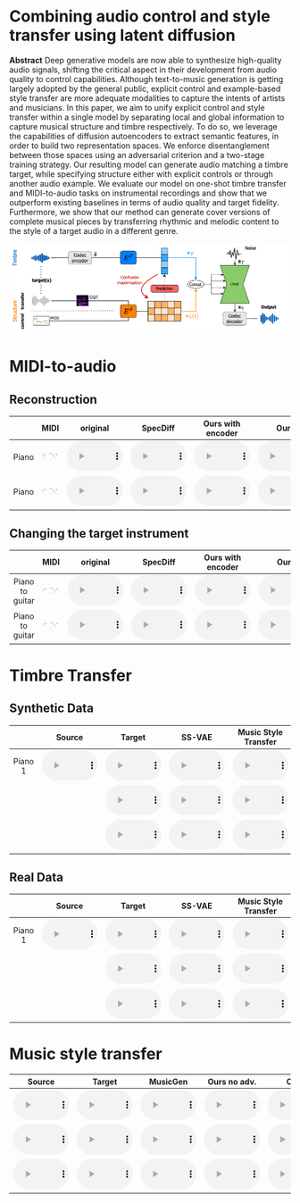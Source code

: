 # Combining audio control and style transfer using latent diffusion 


**Abstract**
Deep generative models are now able to synthesize high-quality audio signals, shifting the critical aspect in their development from audio quality to control capabilities. Although text-to-music generation is getting largely adopted by the general public, explicit control and example-based style transfer are more adequate modalities to capture the intents of artists and musicians. 
In this paper, we aim to unify explicit control and style transfer within a single model by separating local and global information to capture musical structure and timbre respectively. To do so, we leverage the capabilities of diffusion autoencoders to extract semantic features, in order to build two representation spaces. We enforce disentanglement between those spaces using an adversarial criterion and a two-stage training strategy. Our resulting model can generate audio matching a timbre target, while specifying structure either with explicit controls or through another audio example. We evaluate our model on one-shot timbre transfer and MIDI-to-audio tasks on instrumental recordings and show that we outperform existing baselines in terms of audio quality and target fidelity. Furthermore, we show that our method can generate cover versions of complete musical pieces by transferring rhythmic and melodic content to the style of a target audio in a different genre. 

<img src="images/method.png">


# MIDI-to-audio
## Reconstruction


| | MIDI | original | SpecDiff | Ours with encoder | Ours |
| :-:| :-: | :-: | :-: | :-: | :-: |
| Piano  | <img src="images/midi-to-audio/1.png" controls style="width:  400px" >  |<audio src="eval_timbre_2/x.mp3" controls style="width:  100px"></audio> | <audio src="eval_timbre_2/y.mp3" controls style="width:  100px"></audio> | <audio src="eval_timbre_2/x.mp3" controls style="width:  100px"></audio> | <audio src="eval_timbre_2/y.mp3" controls style="width:  100px"></audio> |
| Piano  |  <img src="images/midi-to-audio/1.png" controls style="width:  400" >  |<audio src="eval_timbre_2/x.mp3" controls style="width:  100px"></audio> | <audio src="eval_timbre_2/y.mp3" controls style="width:  100px"></audio> | <audio src="eval_timbre_2/x.mp3" controls style="width:  100px"></audio> | <audio src="eval_timbre_2/y.mp3" controls style="width:  100px"></audio> |


## Changing the target instrument


| | MIDI | original | SpecDiff | Ours with encoder | Ours |
| :-:| :-:  | :-: | :-: | :-: | :-: |
| Piano to guitar  |  <img src="images/midi-to-audio/1.png" width="400" >  | <audio src="eval_timbre_2/x.mp3" controls style="width:  100px"></audio> | <audio src="eval_timbre_2/y.mp3" controls style="width:  100px"></audio> | <audio src="eval_timbre_2/x.mp3" controls style="width:  100px"></audio> | <audio src="eval_timbre_2/y.mp3" controls style="width:  100px"></audio> |
| Piano to guitar  |  <img src="images/midi-to-audio/1.png" width="400" >   |<audio src="eval_timbre_2/x.mp3" controls style="width:  100px"></audio> | <audio src="eval_timbre_2/y.mp3" controls style="width:  100px"></audio> | <audio src="eval_timbre_2/x.mp3" controls style="width:  100px"></audio> | <audio src="eval_timbre_2/y.mp3" controls style="width:  100px"></audio> |




# Timbre Transfer
## Synthetic Data


| | Source | Target | SS-VAE | Music Style Transfer | Ours no adv. | Ours |
| :-:| :-: | :-:  |:-:  | :-: | :-: | :-: |
| Piano 1|<audio src="eval_timbre_2/x.mp3" controls style="width:  100px"></audio> | <audio src="eval_timbre_2/x.mp3" controls style="width:  100px"></audio> | <audio src="eval_timbre_2/y.mp3" controls style="width:  100px"></audio> | <audio src="eval_timbre_2/x.mp3" controls style="width:  100px"></audio> | <audio src="eval_timbre_2/y.mp3" controls style="width:  100px"></audio> | <audio src="eval_timbre_2/y.mp3" controls style="width:  100px"></audio> |
||| <audio src="eval_timbre_2/x.mp3" controls style="width:  100px"></audio> | <audio src="eval_timbre_2/y.mp3" controls style="width:  100px"></audio> | <audio src="eval_timbre_2/x.mp3" controls style="width:  100px"></audio> | <audio src="eval_timbre_2/y.mp3" controls style="width:  100px"></audio> | <audio src="eval_timbre_2/y.mp3" controls style="width:  100px"></audio> |
||| <audio src="eval_timbre_2/x.mp3" controls style="width:  100px"></audio> |  <audio src="eval_timbre_2/y.mp3" controls style="width:  100px"></audio> | <audio src="eval_timbre_2/x.mp3" controls style="width:  100px"></audio> | <audio src="eval_timbre_2/y.mp3" controls style="width:  100px"></audio> | <audio src="eval_timbre_2/y.mp3" controls style="width:  100px"></audio> |





## Real Data

| | Source | Target | SS-VAE | Music Style Transfer | Ours no adv. | Ours |
| :-:| :-: | :-:  |:-:  | :-: | :-: | :-: |
| Piano 1|<audio src="eval_timbre_2/x.mp3" controls style="width:  100px"></audio> | <audio src="eval_timbre_2/x.mp3" controls style="width:  100px"></audio> | <audio src="eval_timbre_2/y.mp3" controls style="width:  100px"></audio> | <audio src="eval_timbre_2/x.mp3" controls style="width:  100px"></audio> | <audio src="eval_timbre_2/y.mp3" controls style="width:  100px"></audio> | <audio src="eval_timbre_2/y.mp3" controls style="width:  100px"></audio> |
||| <audio src="eval_timbre_2/x.mp3" controls style="width:  100px"></audio> | <audio src="eval_timbre_2/y.mp3" controls style="width:  100px"></audio> | <audio src="eval_timbre_2/x.mp3" controls style="width:  100px"></audio> | <audio src="eval_timbre_2/y.mp3" controls style="width:  100px"></audio> | <audio src="eval_timbre_2/y.mp3" controls style="width:  100px"></audio> |
||| <audio src="eval_timbre_2/x.mp3" controls style="width:  100px"></audio> |  <audio src="eval_timbre_2/y.mp3" controls style="width:  100px"></audio> | <audio src="eval_timbre_2/x.mp3" controls style="width:  100px"></audio> | <audio src="eval_timbre_2/y.mp3" controls style="width:  100px"></audio> | <audio src="eval_timbre_2/y.mp3" controls style="width:  100px"></audio> |




# Music style transfer


  | Source | Target | MusicGen | Ours no adv. | Ours |
| :-: | :-:  |:-:  | :-: | :-: |
|<audio src="eval_timbre_2/x.mp3" controls style="width:  100px"></audio> | <audio src="eval_timbre_2/x.mp3" controls style="width:  100px"></audio> |  <audio src="eval_timbre_2/y.mp3" controls style="width:  100px"></audio> | <audio src="eval_timbre_2/x.mp3" controls style="width:  100px"></audio> | <audio src="eval_timbre_2/y.mp3" controls style="width:  100px"></audio> | 
|<audio src="eval_timbre_2/x.mp3" controls style="width:  100px"></audio> | <audio src="eval_timbre_2/x.mp3" controls style="width:  100px"></audio> |  <audio src="eval_timbre_2/y.mp3" controls style="width:  100px"></audio> | <audio src="eval_timbre_2/x.mp3" controls style="width:  100px"></audio> | <audio src="eval_timbre_2/y.mp3" controls style="width:  100px"></audio> | 
|<audio src="eval_timbre_2/x.mp3" controls style="width:  100px"></audio> | <audio src="eval_timbre_2/x.mp3" controls style="width:  100px"></audio> |  <audio src="eval_timbre_2/y.mp3" controls style="width:  100px"></audio> | <audio src="eval_timbre_2/x.mp3" controls style="width:  100px"></audio> | <audio src="eval_timbre_2/y.mp3" controls style="width:  100px"></audio> | 

